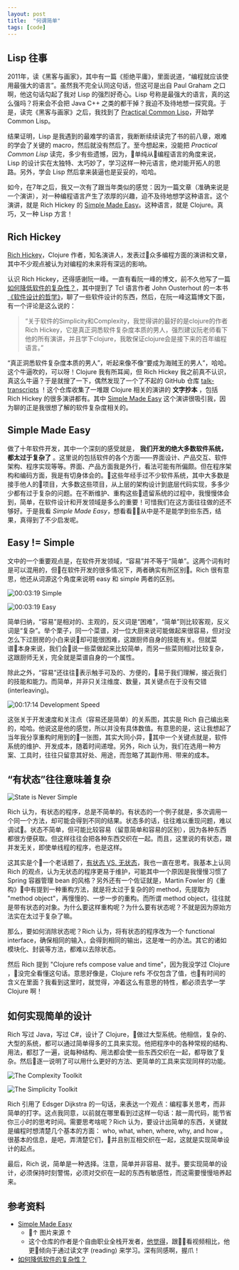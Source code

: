 ```yaml
---
layout: post
title:  "何谓简单"
tags: [code]
---
```


## Lisp 往事

2011年，读《黑客与画家》，其中有一篇《拒绝平庸》，里面说道，“编程就应该使用最强大的语言”。虽然我不完全认同这句话，但这可是出自 Paul Graham 之口啊，他这句话勾起了我对 Lisp 的强烈好奇心。Lisp 号称是最强大的语言，真的这么强吗？将来会不会把 Java C++ 之类的都干掉？我迫不及待地想一探究竟。于是，读完《黑客与画家》之后，我找到了 [Practical Common Lisp](http://www.gigamonkeys.com/book/)，开始学 Common Lisp。

结果证明，Lisp 是我遇到的最难学的语言，我断断续续读完了书的前八章，艰难的学会了关键的 macro，然后就没有然后了。至今想起来，没能把 *Practical Common Lisp* 读完，多少有些遗憾，因为，单纯从编程语言的角度来说，Lisp 的设计实在太独特、太巧妙了，学习这样一种元语言，绝对能开拓人的思路。另外，学会 Lisp 然后拿来装逼也是妥妥的，哈哈。

如今，在7年之后，我又一次有了跟当年类似的感觉：因为一篇文章（准确来说是一个演讲），对一种编程语言产生了浓厚的兴趣，迫不及待地想学这种语言。这个演讲，就是 Rich Hickey 的 [Simple Made Easy](https://github.com/matthiasn/talk-transcripts/blob/master/Hickey_Rich/SimpleMadeEasy.md)。这种语言，就是 Clojure。真巧，又一种 Lisp 方言！

<!--more-->

## Rich Hickey

[Rich Hickey](https://github.com/tallesl/Rich-Hickey-fanclub)，Clojure 作者，知名演讲人，发表过众多编程方面的演讲和文章，其中不少观点被认为对编程的未来将有深远的影响。

认识 Rich Hickey，还得感谢阮一峰。一直有看阮一峰的博文，前不久他写了一篇 [如何降低软件的复杂性？](http://www.ruanyifeng.com/blog/2018/09/complexity.html)，其中提到了 Tcl 语言作者 John Ousterhout 的一本书 [《软件设计的哲学》](https://www.amazon.com/Philosophy-Software-Design-John-Ousterhout/dp/1732102201)，聊了一些软件设计的东西，然后，在阮一峰这篇博文下面，有一个评论是这么说的：

> “关于软件的Simplicity和Complexity，我觉得讲的最好的是clojure的作者Rich Hickey，它是真正洞悉软件复杂度本质的男人，强烈建议阮老师看下他的所有演讲，并且学下clojure，我敢保证clojure会是接下来的百年编程语言。”

“真正洞悉软件复杂度本质的男人”，听起来像不像“要成为海贼王的男人”，哈哈。这个牛逼吹的，可以呀！Clojure 我有所耳闻，但 Rich Hickey 我之前真不认识，真这么牛逼？于是就搜了一下，偶然发现了一个了不起的 GitHub 仓库 [talk-transcripts](https://github.com/matthiasn/talk-transcripts) ！这个仓库收集了一堆跟 Clojure 相关的演讲的 **文字抄本** ，包括 Rich Hickey 的很多演讲都有。其中 [Simple Made Easy](https://github.com/matthiasn/talk-transcripts/blob/master/Hickey_Rich/SimpleMadeEasy.md) 这个演讲很吸引我，因为聊的正是我很想了解的软件复杂度相关的。

## Simple Made Easy

做了十年软件开发，其中一个深刻的感受就是， **我们开发的绝大多数软件系统，都太过于复杂了** 。这里说的包括软件的各个方面——界面设计、产品交互、软件架构、程序实现等等。界面、产品方面我是外行，看法可能有所偏颇。但在程序架构和编码方面，我是有切身体会的。这些年经手过不少软件系统，其中大多数是接手他人的项目，大多数这些项目，从上层的架构设计到底层代码实现，多多少少都有过于复杂的问题。在不断维护、重构这些遗留系统的过程中，我慢慢体会到，简单，在软件设计和开发领域是多么的重要！可惜我们在这方面往往做的还不够好。于是我看 *Simple Made Easy*，想看看从中是不是能学到些东西，结果，真得到了不少启发呢。

## Easy != Simple

文中的一个重要观点是，在软件开发领域，“容易”并不等于“简单”。这两个词有时是可以混用的，但在软件开发的很多情况下，两者确实有所区别。Rich 很有意思，他还从词源这个角度来说明 easy 和 simple 两者的区别。

![00:03:19 Simple](/images/blog/2018-11-09-what-is-simple/00.03.19.jpg)

![00:03:19 Easy](/images/blog/2018-11-09-what-is-simple/00.05.16.jpg)

简单归纳，“容易”是相对的、主观的，反义词是“困难”，“简单”则比较客观，反义词是“复杂”。举个栗子，同一个菜谱，对一位大厨来说可能做起来很容易，但对没怎么下过厨房的小白来说却可能很困难，这跟厨师自身的技能有关。但就菜谱本身来说，我们会说一些菜做起来比较简单，而另一些菜则相对比较复杂，这跟厨师无关，完全就是菜谱自身的一个属性。

除此之外，“容易”还往往表示触手可及的、方便的，易于我们理解，接近我们的技能和能力。而简单，并非只关注维度、数量，其关键点在于没有交错 (interleaving)。

![00:17:14 Development Speed](/images/blog/2018-11-09-what-is-simple/00.17.14.jpg)

这张关于开发速度和关注点（容易还是简单）的关系图，其实是 Rich 自己编出来的，哈哈。他说这是他的感觉，所以并没有具体数值。有意思的是，这让我想起了当年我分享重构时用到的一张图，其实大同小异，其中一个关键点就是，软件系统的维护、开发成本，随着时间递增。另外，Rich 认为，我们在选用一种方案、工具时，往往只留意其好处、用途，而忽略了其副作用、带来的成本。

## “有状态”往往意味着复杂

![State is Never Simple](/images/blog/2018-11-09-what-is-simple/00.35.38.jpg)

Rich 认为，有状态的程序，总是不简单的。有状态的一个例子就是，多次调用一个同一个方法，却可能会得到不同的结果。状态多的话，往往难以重现问题，难以调试。状态不简单，但可能比较容易（留意简单和容易的区别），因为各种东西都很方便获取。但这样往往会把各种东西交织在一起。而且，这里说的有状态，跟并发无关，即使单线程的程序，也是这样。

这其实是个一个老话题了，[有状态 VS. 无状态](https://www.codeproject.com/Articles/834686/Stateful-or-Stateless-classes)，我也一直在思考。我基本上认同 Rich 的观点，认为无状态的程序更易于维护，可能其中一个原因是我慢慢习惯了 Spring 容器管理 bean 的风格？另外还有一个佐证就是，Martin Fowler 的《重构》中有提到一种重构方法，就是将太过于复杂的的 method，先提取为 "method object"，再慢慢的、一步一步的重构。而所谓 method object，往往就是带有状态的对象。为什么要这样重构呢？为什么要有状态呢？不就是因为原始方法实在太过于复杂了嘛。

那么，要如何消除状态呢？Rich 认为，将有状态的程序改为一个 functional interface，确保相同的输入，会得到相同的输出，这是唯一的办法。其它的诸如模块化、封装等方法，都难以去除状态。

然后 Rich 提到 "Clojure refs compose value and time"，因为我没学过 Clojure ，没完全看懂这句话。意思好像是，Clojure refs 不仅包含了值，也有时间的含义在里面？我看到这里时，就觉得，冲着这么有意思的特性，都必须去学一学 Clojure 啊！

## 如何实现简单的设计

Rich 写过 Java，写过 C#，设计了 Clojure，做过大型系统。他相信，复杂的、大型的系统，都可以通过简单得多的工具来实现。他把程序中的各种常规的结构、用法，都怼了一遍，说每种结构、用法都会使一些东西交织在一起，都导致了复杂。然后逐一说明了可以用什么更好的方法、更简单的工具来实现同样的功能。

![The Complexity Toolkit](/images/blog/2018-11-09-what-is-simple/00.39.28.jpg)

![The Simplicity Toolkit](/images/blog/2018-11-09-what-is-simple/00.42.55.jpg)

Rich 引用了 Edsger Dijkstra 的一句话，来表达一个观点：编程事关思考，而非简单的打字。这点我同意，以前就在哪里看到过这样一句话：敲一周代码，能节省你三小时的思考时间。需要思考啥呢？Rich 认为，要设计出简单的东西，关键就是编程时想清楚几个基本的方面： who, what, when, where, why, and how 。很基本的信息，是吧，弄清楚它们，并且别互相交织在一起，这就是实现简单设计的起点。

最后，Rich 说，简单是一种选择。注意，简单并非容易、就手。要实现简单的设计，必须保持时刻警惕，必须对交织在一起的东西有敏感性，而这需要慢慢培养起来。

## 参考资料

- [Simple Made Easy](https://github.com/matthiasn/talk-transcripts/blob/master/Hickey_Rich/SimpleMadeEasy.md)
    - ↑ 图片来源 ↑
    - 这个仓库的作者是个自由职业全栈开发者，[他觉得](http://matthiasnehlsen.com/blog/2014/10/15/talk-transcripts/)，跟看视频相比，他更倾向于通过读文字 (reading) 来学习。深有同感啊，握爪！
- [如何降低软件的复杂性？](http://www.ruanyifeng.com/blog/2018/09/complexity.html)
